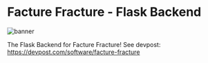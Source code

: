 # Facture Fracture - Flask Backend
![banner](facture-fracture-backend-banner.png)

The Flask Backend for Facture Fracture!
See devpost: https://devpost.com/software/facture-fracture
